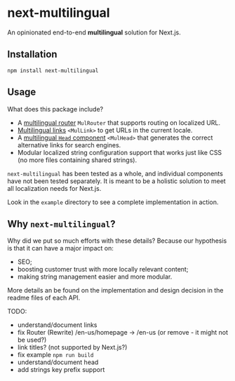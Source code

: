 # next-multilingual

An opinionated end-to-end **multilingual** solution for Next.js.

## Installation

```
npm install next-multilingual
```

## Usage

What does this package include?

- A [multilingual router](/src/router/README.md) `MulRouter` that supports routing on localized URL.
- [Multilingual links](/src/link/README.md) `<MulLink>` to get URLs in the current locale.
- A [multilingual `Head` component](/src/head/README.md) `<MulHead>` that generates the correct alternative links for search engines.
- Modular localized string configuration support that works just like CSS (no more files containing shared strings).

`next-multilingual` has been tested as a whole, and individual components have not been tested separately. It is meant to be a holistic solution to meet all localization needs for Next.js.

Look in the `example` directory to see a complete implementation in action.

## Why `next-multilingual`?

Why did we put so much efforts with these details? Because our hypothesis is that it can have a major impact on:

- SEO;
- boosting customer trust with more locally relevant content;
- making string management easier and more modular.

More details an be found on the implementation and design decision in the readme files of each API. 

TODO:

- understand/document links
- fix Router (Rewrite) /en-us/homepage -> /en-us (or remove - it might not be used?)
- link titles? (not supported by Next.js?)
- fix example `npm run build`
- understand/document head
- add strings key prefix support

